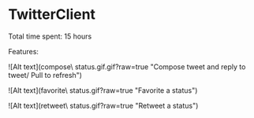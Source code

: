 TwitterClient
=============

Total time spent: 15 hours

Features:

![Alt text](compose\ status.gif.gif?raw=true "Compose tweet and reply to tweet/ Pull to refresh")

![Alt text](favorite\ status.gif?raw=true "Favorite a status")

![Alt text](retweet\ status.gif?raw=true "Retweet a status")
